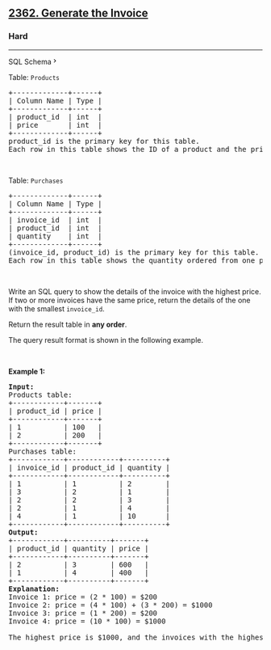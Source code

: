 <h2><a href="https://leetcode.com/problems/generate-the-invoice/">2362. Generate the Invoice</a></h2><h3>Hard</h3><hr><div class="sql-schema-wrapper__3VBi"><a class="sql-schema-link__3cEg">SQL Schema<svg viewBox="0 0 24 24" width="1em" height="1em" class="icon__1Md2"><path fill-rule="evenodd" d="M10 6L8.59 7.41 13.17 12l-4.58 4.59L10 18l6-6z"></path></svg></a></div><div><p>Table: <code>Products</code></p>

<pre>+-------------+------+
| Column Name | Type |
+-------------+------+
| product_id  | int  |
| price       | int  |
+-------------+------+
product_id is the primary key for this table.
Each row in this table shows the ID of a product and the price of one unit.
</pre>

<p>&nbsp;</p>

<p>Table: <code>Purchases</code></p>

<pre>+-------------+------+
| Column Name | Type |
+-------------+------+
| invoice_id  | int  |
| product_id  | int  |
| quantity    | int  |
+-------------+------+
(invoice_id, product_id) is the primary key for this table.
Each row in this table shows the quantity ordered from one product in an invoice. 
</pre>

<p>&nbsp;</p>

<p>Write an SQL query to show the details of the invoice with the highest price. If two or more invoices have the same price, return the details of the one with the smallest <code>invoice_id</code>.</p>

<p>Return the result table in <strong>any order</strong>.</p>

<p>The query result format is shown in the following example.</p>

<p>&nbsp;</p>
<p><strong class="example">Example 1:</strong></p>

<pre><strong>Input:</strong> 
Products table:
+------------+-------+
| product_id | price |
+------------+-------+
| 1          | 100   |
| 2          | 200   |
+------------+-------+
Purchases table:
+------------+------------+----------+
| invoice_id | product_id | quantity |
+------------+------------+----------+
| 1          | 1          | 2        |
| 3          | 2          | 1        |
| 2          | 2          | 3        |
| 2          | 1          | 4        |
| 4          | 1          | 10       |
+------------+------------+----------+
<strong>Output:</strong> 
+------------+----------+-------+
| product_id | quantity | price |
+------------+----------+-------+
| 2          | 3        | 600   |
| 1          | 4        | 400   |
+------------+----------+-------+
<strong>Explanation:</strong> 
Invoice 1: price = (2 * 100) = $200
Invoice 2: price = (4 * 100) + (3 * 200) = $1000
Invoice 3: price = (1 * 200) = $200
Invoice 4: price = (10 * 100) = $1000

The highest price is $1000, and the invoices with the highest prices are 2 and 4. We return the details of the one with the smallest ID, which is invoice 2.
</pre>
</div>